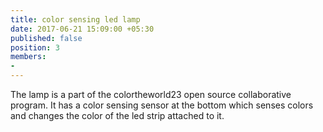 ```yaml
---
title: color sensing led lamp
date: 2017-06-21 15:09:00 +05:30
published: false
position: 3
members:
- 
---
```


The lamp is a part of the colortheworld23 open source collaborative program. It has a color sensing sensor at the bottom which senses colors and changes the color of the led strip attached to it.